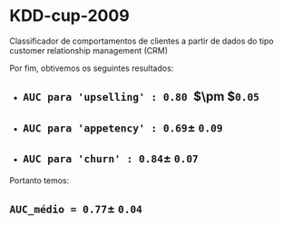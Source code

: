 # KDD-cup-2009
Classificador de comportamentos de clientes a partir de dados do tipo customer relationship management (CRM)



Por fim, obtivemos os seguintes resultados:
* ## ``AUC para 'upselling' : 0.80 ``$\pm $``0.05 ``

* ## ``AUC para 'appetency' : 0.69``$\pm$ ``0.09``

* ## ``AUC para 'churn' : 0.84``$\pm$ ``0.07``

Portanto temos:

## ``AUC_médio = 0.77``$\pm$ ``0.04``
